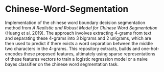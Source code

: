 # Chinese-Word-Segmentation

Implementation of the chinese word boundary decision segmentation method from _A Realistic and Robust Model for Chinese Word Segmentation_ (Huang et al. 2019). The approach involves extracting 4-grams from text and separating these 4-grams into 3 bigrams and 2 unigrams, which are then used to predict if there exists a word separation between the middle two characters in the 4-grams. This repository extracts, builds and one-hot-encodes these proposed features, ultimately using sparse representations of these features vectors to train a logistic regression model or a naive bayes classifier on the chinese word segmentation task. 
